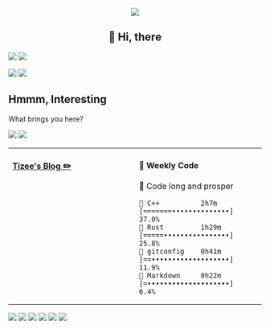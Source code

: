 <div align="center">

![](https://user-images.githubusercontent.com/33030965/134546312-71b38a4a-e868-4a81-8160-1f1d92de947f.gif)
<h2>👋 Hi, there</h2>

</div>

![](https://img.shields.io/badge/Arch_Linux-1793D1?style=for-the-badge&logo=arch-linux&logoColor=white)
![](https://img.shields.io/badge/mac%20os-000000?style=for-the-badge&logo=apple&logoColor=white)
 
![](https://img.shields.io/badge/NeoVim-%2357A143.svg?&style=for-the-badge&logo=neovim&logoColor=white)
![](https://img.shields.io/badge/Emacs-%237F5AB6.svg?&style=for-the-badge&logo=gnu-emacs&logoColor=white)

## Hmmm, Interesting
What brings you here? 

[![](https://img.shields.io/badge/pgp-keybase-red?style=for-the-badge)](https://keybase.io/tizee)
[![](https://img.shields.io/badge/Github%20PGP-B630%200E23%20F0D9%201CA4%200C2A%20%206CAC%20DBDC%20A222%203667%2010D2-GREEN?style=for-the-badge)](https://gist.github.com/tizee/e0b20a539cefb9158e24042b51d40c74/raw/d25b162bf17be75107d991303a749419e9cd75b5/Github_public_key.asc)


<table>
<tr>
<td valign="top" width="50%">

#### <a href="https://tizee.github.io" target="_blank"> Tizee's Blog ✏️</a>


</td>

<td valign="top" width="50%">

#### 👾 Weekly Code
<!-- wakatime-start -->
🖖 Code long and prosper
```text
🦄 C++          2h7m   [=======••••••••••••••] 37.0%
🥇 Rust         1h29m  [=====••••••••••••••••] 25.8%
🥈 gitconfig    0h41m  [==•••••••••••••••••••] 11.9%
🥉 Markdown     0h22m  [=••••••••••••••••••••]  6.4%
```

<!-- wakatime-end -->
</td>
</tr>
<table>

![](https://img.shields.io/badge/TypeScript-007ACC?style=for-the-badge&logo=typescript&logoColor=white)
![](https://img.shields.io/badge/JavaScript-323330?style=for-the-badge&logo=javascript&logoColor=F7DF1E)
![](https://img.shields.io/badge/Python-3776AB?style=for-the-badge&logo=python&logoColor=white)
![](https://img.shields.io/badge/Go-00ADD8?style=for-the-badge&logo=go&logoColor=white)
![](https://img.shields.io/badge/Rust-black?style=for-the-badge&logo=rust&logoColor=#E57324)
![](https://img.shields.io/badge/Dart-0175C2?style=for-the-badge&logo=dart&logoColor=white)

